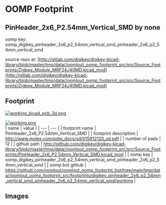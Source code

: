# OOMP Footprint  
## PinHeader_2x6_P2.54mm_Vertical_SMD  by none  
  
oomp key: oomp_digikey_pinheader_2x6_p2_54mm_vertical_smd_pinheader_2x6_p2_54mm_vertical_smd  
  
source repo at: [http://gitlab.com/digikey/digikey-kicad-library/blob/master/tmp/data//oomlout_oomp_footprint_src/src/Source_Footprints/Zigbee_Module_MRF24J40MD.kicad_mod](http://gitlab.com/digikey/digikey-kicad-library/blob/master/tmp/data//oomlout_oomp_footprint_src/src/Source_Footprints/Zigbee_Module_MRF24J40MD.kicad_mod)  
## Footprint  
  
[![working_kicad_pcb_3d.png](working_kicad_pcb_3d_600.png)](working_kicad_pcb_3d.png)  
  
[![working.png](working_600.png)](working.png)  
| name | value | 
| --- | --- | 
| footprint name | PinHeader_2x6_P2.54mm_Vertical_SMD | 
| footprint description | http://www.molex.com/pdm_docs/sd/015912120_sd.pdf | 
| number of pads | 12 | 
| github path | http://github.com/digikey/digikey-kicad-library/blob/master/tmp/data//oomlout_oomp_footprint_src/src/Source_Footprints/PinHeader_2x6_P2.54mm_Vertical_SMD.kicad_mod | 
| oomp key | oomp_digikey_pinheader_2x6_p2_54mm_vertical_smd_pinheader_2x6_p2_54mm_vertical_smd | 
| oomp bot github | https://github.com/oomlout/oomlout_oomp_footprint_bot/tree/main/tmp/data//oomlout_oomp_footprint_src/footprints/digikey_pinheader_2x6_p2_54mm_vertical_smd_pinheader_2x6_p2_54mm_vertical_smd/working | 
## Images  
